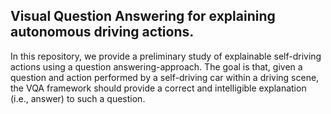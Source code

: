 ## Visual Question Answering for explaining autonomous driving actions.

In this repository, we provide a preliminary study of explainable self-driving actions using a question answering-approach. The goal is that, given a question and action performed by a self-driving car within a driving scene, the VQA framework should provide a correct and intelligible explanation (i.e., answer) to such a question.  
